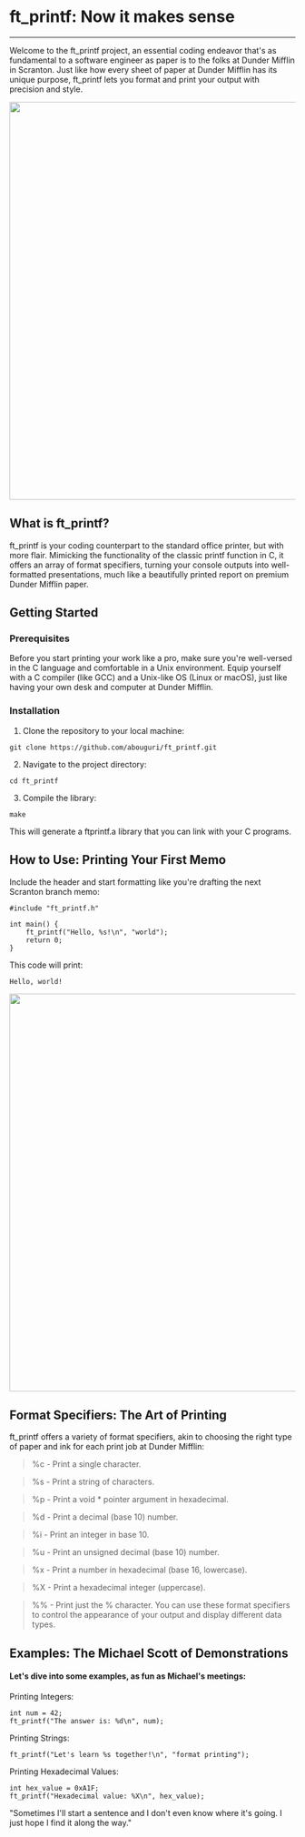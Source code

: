 # ft_printf: Now it makes sense

---
Welcome to the ft_printf project, an essential coding endeavor that's as fundamental to a software engineer as paper is to the folks at Dunder Mifflin in Scranton. Just like how every sheet of paper at Dunder Mifflin has its unique purpose, ft_printf lets you format and print your output with precision and style.

<p align="center">
<img src="https://media0.giphy.com/media/IJLVLpZQuS4z6/giphy.gif" width="700">
<p/>

## What is ft_printf?
ft_printf is your coding counterpart to the standard office printer, but with more flair. Mimicking the functionality of the classic printf function in C, it offers an array of format specifiers, turning your console outputs into well-formatted presentations, much like a beautifully printed report on premium Dunder Mifflin paper.

## Getting Started
### Prerequisites
Before you start printing your work like a pro, make sure you're well-versed in the C language and comfortable in a Unix environment. Equip yourself with a C compiler (like GCC) and a Unix-like OS (Linux or macOS), just like having your own desk and computer at Dunder Mifflin.

### Installation
1. Clone the repository to your local machine:
```
git clone https://github.com/abouguri/ft_printf.git
```
2. Navigate to the project directory:
```
cd ft_printf
```
3. Compile the library:
```
make
```
This will generate a ftprintf.a library that you can link with your C programs.

## How to Use: Printing Your First Memo
Include the header and start formatting like you're drafting the next Scranton branch memo:
```
#include "ft_printf.h"

int main() {
    ft_printf("Hello, %s!\n", "world");
    return 0;
}
```
This code will print:
```
Hello, world!
```

<p align="center">
<img src="https://media3.giphy.com/media/D2j3xOKq0O0qQ8BOVC/giphy.gif" width="700">
<p/>

## Format Specifiers: The Art of Printing
ft_printf offers a variety of format specifiers, akin to choosing the right type of paper and ink for each print job at Dunder Mifflin:

>%c - Print a single character.

>%s - Print a string of characters.

>%p - Print a void * pointer argument in hexadecimal.

>%d - Print a decimal (base 10) number.

>%i - Print an integer in base 10.

>%u - Print an unsigned decimal (base 10) number.

>%x - Print a number in hexadecimal (base 16, lowercase).

>%X - Print a hexadecimal integer (uppercase).

>%% - Print just the % character.
You can use these format specifiers to control the appearance of your output and display different data types.

## Examples: The Michael Scott of Demonstrations
#### Let's dive into some examples, as fun as Michael's meetings:
Printing Integers:
```
int num = 42;
ft_printf("The answer is: %d\n", num);
```
Printing Strings:
```
ft_printf("Let's learn %s together!\n", "format printing");
```
Printing Hexadecimal Values:
```
int hex_value = 0xA1F;
ft_printf("Hexadecimal value: %X\n", hex_value);
```

"Sometimes I'll start a sentence and I don't even know where it's going. I just hope I find it along the way."
